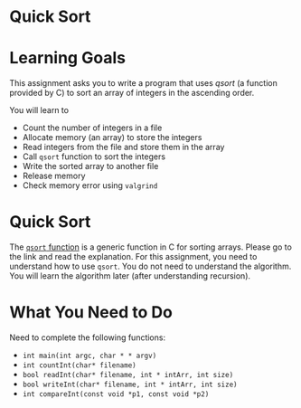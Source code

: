 # Quick Sort

Learning Goals 
==============

This assignment asks you to write a program that uses *qsort* (a
function provided by C) to sort an array of integers in the ascending
order.

You will learn to
* Count the number of integers in a file
* Allocate memory (an array) to store the integers
* Read integers from the file and store them in the array
* Call `qsort` function to sort the integers
* Write the sorted array to another file
* Release memory
* Check memory error using `valgrind`

Quick Sort
==============

The [`qsort` function](https://linux.die.net/man/3/qsort) is a generic
function in C for sorting arrays. Please go to the link and read the
explanation.  For this assignment, you need to understand how to use
`qsort`. You do not need to understand the algorithm. You will learn
the algorithm later (after understanding recursion).

What You Need to Do
===================

Need to complete the following functions:
* `int main(int argc, char * * argv)`
* `int countInt(char* filename)`
* `bool readInt(char* filename, int * intArr, int size)`
* `bool writeInt(char* filename, int * intArr, int size)`
* `int compareInt(const void *p1, const void *p2)`

